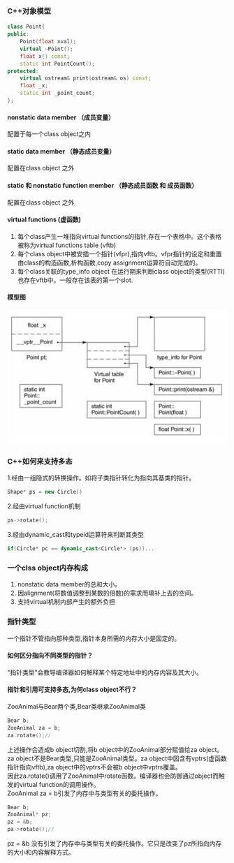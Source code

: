 ### C++对象模型

```cpp
class Point{
public:
    Point(float xval);
    virtual ~Point();
    float x() const;
    static int PointCount();
protected:
    virtual ostream& print(ostream& os) const;
    float _x;
    static int _point_count;
};
```
#### nonstatic data member （成员变量）  
配置于每一个class object之内

#### static data member （静态成员变量）
配置在class object 之外

#### static 和 nonstatic function member （静态成员函数 和 成员函数）
配置在class object 之外

#### virtual functions (虚函数)
1. 每个class产生一堆指向virtual functions的指针,存在一个表格中。这个表格被称为virtual functions table (vftb)  
2. 每个class object中被安插一个指针(vfpr),指向vftb。vfpr指针的设定和重置由class的构造函数,析构函数,copy assignment运算符自动完成的。
3. 每个class关联的type_info object 在运行期来判断class object的类型(RTTI)也存在vftb中。一般存在该表的第一个slot. 

#### 模型图
![Image of cppmode](/pic/8856E503-A7A0-4484-B655-E9E639375BBB.png)

### C++如何来支持多态
1.经由一组隐式的转换操作。如将子类指针转化为指向其基类的指针。
```cpp
Shape* ps = new Circle()
```
2.经由virtual function机制
```cpp
ps->rotate();
```
3.经由dynamic_cast和typeid运算符来判断其类型
```cpp
if(Circle* pc == dynamic_cast<Circle*> (ps))...
```


### 一个clss object内存构成
1. nonstatic data member的总和大小。
2. 因alignment(将数值调整到某数的倍数)的需求而填补上去的空间。
3. 支持virtual机制内部产生的额外负担


### 指针类型
一个指针不管指向那种类型,指针本身所需的内存大小是固定的。

#### 如何区分指向不同类型的指针？
"指针类型"会教导编译器如何解释某个特定地址中的内存内容及其大小。

#### 指针和引用可支持多态,为何class object不行？
ZooAnimal与Bear两个类,Bear类继承ZooAnimal类  
```cpp
Bear b;
ZooAnimal za = b;
za.rotate();//
```
上述操作会造成b object切割,将b object中的ZooAnimal部分赋值给za object。
za object不是Bear类型,只能是ZooAnimal类型。za object中因含有vptrs(虚函数指针指向vftb),za object中的vptrs不会被b object中vptrs覆盖。  
因此za.rotate()调用了ZooAnimal中rotate函数。编译器也会防御通过object而触发的virtual function的调用操作。  
ZooAnimal za = b引发了内存中与类型有关的委托操作。 
```cpp
Bear b;
ZooAnimal* pz;
pz = &b;
pa->rotate();//
```
pz = &b 没有引发了内存中与类型有关的委托操作。它只是改变了pz所指向内存的大小和内容解释方式。


